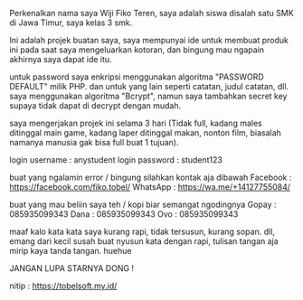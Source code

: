 Perkenalkan nama saya Wiji Fiko Teren, saya adalah siswa disalah satu SMK di Jawa Timur, saya kelas 3 smk.

Ini adalah projek buatan saya, saya mempunyai ide untuk membuat produk ini pada saat saya mengeluarkan kotoran, dan bingung mau ngapain akhirnya saya dapat ide itu.

untuk password saya enkripsi menggunakan algoritma "PASSWORD DEFAULT" milik PHP.
dan untuk yang lain seperti catatan, judul catatan, dll. saya menggunakan algoritma "Bcrypt", namun saya tambahkan secret key supaya tidak dapat di decrypt dengan mudah.

saya mengerjakan projek ini selama 3 hari (Tidak full, kadang males ditinggal main game, kadang laper ditinggal makan, nonton film, biasalah namanya manusia gak bisa full buat 1 tujuan).

login username : anystudent
login password : student123

buat yang ngalamin error / bingung silahkan kontak aja dibawah
Facebook : https://facebook.com/fiko.tobel/
WhatsApp : https://wa.me/+14127755084/

buat yang mau beliin saya teh / kopi biar semangat ngodingnya
Gopay : 085935099343
Dana : 085935099343
Ovo : 085935099343

maaf kalo kata kata saya kurang rapi, tidak tersusun, kurang sopan. dll, emang dari kecil susah buat nyusun kata dengan rapi, tulisan tangan aja mirip kaya tanda tangan. huehue

JANGAN LUPA STARNYA DONG !

nitip : https://tobelsoft.my.id/
